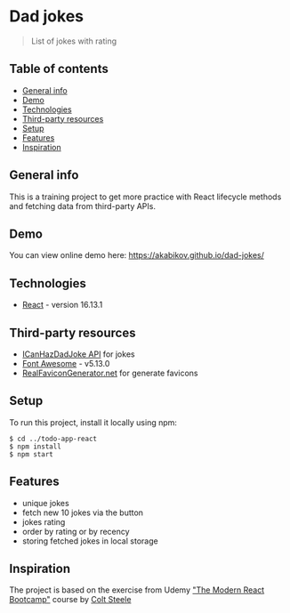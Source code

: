 # Dad jokes

> List of jokes with rating

## Table of contents

- [General info](#general-info)
- [Demo](#demo)
- [Technologies](#technologies)
- [Third-party resources](#third-party-resources)
- [Setup](#setup)
- [Features](#features)
- [Inspiration](#inspiration)

## General info

This is a training project to get more practice with React lifecycle methods and fetching data from third-party APIs.

## Demo

You can view online demo here: https://akabikov.github.io/dad-jokes/

## Technologies

- [React](https://reactjs.org/) - version 16.13.1

## Third-party resources

- [ICanHazDadJoke API](https://icanhazdadjoke.com/api) for jokes
- [Font Awesome](https://fontawesome.com/icons) - v5.13.0
- [RealFaviconGenerator.net](https://realfavicongenerator.net/) for generate favicons

## Setup

To run this project, install it locally using npm:

```shell
$ cd ../todo-app-react
$ npm install
$ npm start
```

## Features

- unique jokes
- fetch new 10 jokes via the button
- jokes rating
- order by rating or by recency
- storing fetched jokes in local storage

## Inspiration

The project is based on the exercise from Udemy ["The Modern React Bootcamp"](https://www.udemy.com/course/modern-react-bootcamp/) course by [Colt Steele](https://www.youtube.com/c/ColtSteeleCode)
